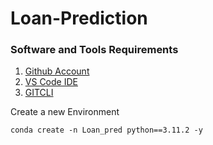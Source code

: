 # Loan-Prediction
### Software and Tools Requirements

1.  [Github Account](https://github.com)
2.  [VS Code IDE](https://code.visualstudio.com/)
3.  [GITCLI](https://git-scm.com/book/en/v2/Getting-Started-The-Command-Line)

Create a new Environment 

```
conda create -n Loan_pred python==3.11.2 -y
```


